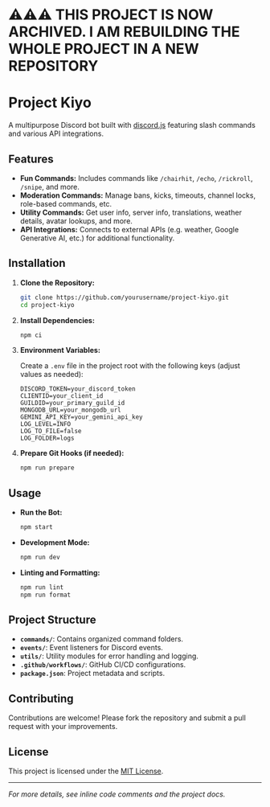 # ⚠️⚠️⚠️ THIS PROJECT IS NOW ARCHIVED. I AM REBUILDING THE WHOLE PROJECT IN A NEW REPOSITORY

# Project Kiyo

A multipurpose Discord bot built with [discord.js](https://discord.js.org/) featuring slash commands and various API integrations.

## Features

-   **Fun Commands:** Includes commands like `/chairhit`, `/echo`, `/rickroll`, `/snipe`, and more.
-   **Moderation Commands:** Manage bans, kicks, timeouts, channel locks, role-based commands, etc.
-   **Utility Commands:** Get user info, server info, translations, weather details, avatar lookups, and more.
-   **API Integrations:** Connects to external APIs (e.g. weather, Google Generative AI, etc.) for additional functionality.

## Installation

1. **Clone the Repository:**

    ```bash
    git clone https://github.com/yourusername/project-kiyo.git
    cd project-kiyo
    ```

2. **Install Dependencies:**
    ```bash
    npm ci
    ```
3. **Environment Variables:**

    Create a `.env` file in the project root with the following keys (adjust values as needed):

    ```
    DISCORD_TOKEN=your_discord_token
    CLIENTID=your_client_id
    GUILDID=your_primary_guild_id
    MONGODB_URL=your_mongodb_url
    GEMINI_API_KEY=your_gemini_api_key
    LOG_LEVEL=INFO
    LOG_TO_FILE=false
    LOG_FOLDER=logs
    ```

4. **Prepare Git Hooks (if needed):**
    ```bash
    npm run prepare
    ```

## Usage

-   **Run the Bot:**

    ```bash
    npm start
    ```

-   **Development Mode:**

    ```bash
    npm run dev
    ```

-   **Linting and Formatting:**
    ```bash
    npm run lint
    npm run format
    ```

## Project Structure

-   **`commands/`**: Contains organized command folders.
-   **`events/`**: Event listeners for Discord events.
-   **`utils/`**: Utility modules for error handling and logging.
-   **`.github/workflows/`**: GitHub CI/CD configurations.
-   **`package.json`**: Project metadata and scripts.

## Contributing

Contributions are welcome! Please fork the repository and submit a pull request with your improvements.

## License

This project is licensed under the [MIT License](./LICENSE).

---

_For more details, see inline code comments and the project docs._
